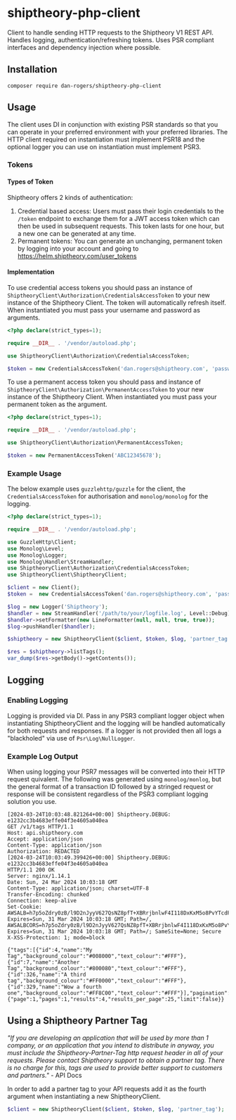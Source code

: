 # shiptheory-php-client
Client to handle sending HTTP requests to the Shiptheory V1 REST API. Handles logging, authentication/refreshing tokens. Uses PSR compliant interfaces and dependency injection where possible.

## Installation
```
composer require dan-rogers/shiptheory-php-client
```

## Usage
The client uses DI in conjunction with existing PSR standards so that you can operate in your preferred environment with your preferred libraries. The HTTP client required on instantiation must implement PSR18 and the optional logger you can use on instantiation must implement PSR3. 

### Tokens
#### Types of Token
Shiptheory offers 2 kinds of authentication:
1. Credential based access: Users must pass their login credentials to the `/token` endpoint to exchange them for a JWT access token which can then be used in subsequent requests. This token lasts for one hour, but a new one can be generated at any time. 
2. Permanent tokens: You can generate an unchanging, permanent token by logging into your account and going to https://helm.shiptheory.com/user_tokens

#### Implementation
To use credential access tokens you should pass an instance of `ShiptheoryClient\Authorization\CredentialsAccessToken` to your new instance of the Shiptheory Client. The token will automatically refresh itself. When instantiated you must pass your username and password as arguments.
```php
<?php declare(strict_types=1);

require __DIR__ . '/vendor/autoload.php';

use ShiptheoryClient\Authorization\CredentialsAccessToken;

$token = new CredentialsAccessToken('dan.rogers@shiptheory.com', 'password');
```

To use a permanent access token you should pass and instance of `ShiptheoryClient\Authorization\PermanentAccessToken` to your new instance of the Shiptheory Client. When instantiated you must pass your permanent token as the argument. 
```php
<?php declare(strict_types=1);

require __DIR__ . '/vendor/autoload.php';

use ShiptheoryClient\Authorization\PermanentAccessToken;

$token = new PermanentAccessToken('ABC12345678');
```

### Example Usage 
The below example uses `guzzlehttp/guzzle` for the client, the `CredentialsAccessToken` for authorisation and `monolog/monolog` for the logging.
```php
<?php declare(strict_types=1);

require __DIR__ . '/vendor/autoload.php';

use GuzzleHttp\Client;
use Monolog\Level;
use Monolog\Logger;
use Monolog\Handler\StreamHandler;
use ShiptheoryClient\Authorization\CredentialsAccessToken;
use ShiptheoryClient\ShiptheoryClient;

$client = new Client();
$token =  new CredentialsAccessToken('dan.rogers@shiptheory.com', 'password');

$log = new Logger('Shiptheory');
$handler = new StreamHandler('/path/to/your/logfile.log', Level::Debug);
$handler->setFormatter(new LineFormatter(null, null, true, true));
$log->pushHandler($handler);

$shiptheory = new ShiptheoryClient($client, $token, $log, 'partner_tag');

$res = $shiptheory->listTags();
var_dump($res->getBody()->getContents());
```

## Logging
### Enabling Logging
Logging is provided via DI. Pass in any PSR3 compliant logger object when instantiating ShiptheoryClient and the logging will be handled automatically for both requests and responses. If a logger is not provided then all logs a "blackholed" via use of `Psr\Log\NullLogger`.

### Example Log Output
When using logging your PSR7 messages will be converted into their HTTP request quivalent. The following was generated using `monolog/monlog`, but the general format of a transaction ID followed by a stringed request or response will be consistent regardless of the PSR3 compliant logging solution you use.

```log
[2024-03-24T10:03:48.821264+00:00] Shiptheory.DEBUG: e1232cc3b4683effe04f3e4605a040ea
GET /v1/tags HTTP/1.1
Host: api.shiptheory.com
Accept: application/json
Content-Type: application/json
Authorization: REDACTED
[2024-03-24T10:03:49.399426+00:00] Shiptheory.DEBUG: e1232cc3b4683effe04f3e4605a040ea
HTTP/1.1 200 OK
Server: nginx/1.14.1
Date: Sun, 24 Mar 2024 10:03:18 GMT
Content-Type: application/json; charset=UTF-8
Transfer-Encoding: chunked
Connection: keep-alive
Set-Cookie: AWSALB=h7p5oZdry0zB/l9D2nJyyV627QsNZ8pfT+XBRrjbnlwF4I118DxKxM5o8PvYTcdPT7pJYKlFf0G6A7szXto1OgnJNnBBCFGJxzU0yFfr3cLL/+n0J2L45yCrgVla; Expires=Sun, 31 Mar 2024 10:03:18 GMT; Path=/, AWSALBCORS=h7p5oZdry0zB/l9D2nJyyV627QsNZ8pfT+XBRrjbnlwF4I118DxKxM5o8PvYTcdPT7pJYKlFf0G6A7szXto1OgnJNnBBCFGJxzU0yFfr3cLL/+n0J2L45yCrgVla; Expires=Sun, 31 Mar 2024 10:03:18 GMT; Path=/; SameSite=None; Secure
X-XSS-Protection: 1; mode=block

{"tags":[{"id":4,"name":"My Tag","background_colour":"#008000","text_colour":"#FFF"},{"id":7,"name":"Another Tag","background_colour":"#800080","text_colour":"#FFF"},{"id":326,"name":"A third tag","background_colour":"#FF0000","text_colour":"#FFF"},{"id":329,"name":"Wow a fourth one","background_colour":"#FF8C00","text_colour":"#FFF"}],"pagination":{"page":1,"pages":1,"results":4,"results_per_page":25,"limit":false}}
```

## Using a Shiptheory Partner Tag
*"If you are developing an application that will be used by more than 1 company, or an application that you intend to distribute in anyway, you must include the Shiptheory-Partner-Tag http request header in all of your requests. Please contact Shiptheory support to obtain a partner tag. There is no charge for this, tags are used to provide better support to customers and partners."* - API Docs

In order to add a partner tag to your API requests add it as the fourth argument when instantiating a new ShiptheoryClient.
```php
$client = new ShiptheoryClient($client, $token, $log, 'partner_tag');
```
